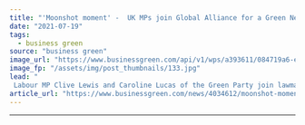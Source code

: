 ```yaml
---
title: "'Moonshot moment' -  UK MPs join Global Alliance for a Green New Deal"
date: "2021-07-19"
tags: 
  - business green
source: "business green"
image_url: "https://www.businessgreen.com/api/v1/wps/a393611/084719a6-ed08-402c-baf3-02c0fd0d9558/6/Caoline-Lucas-Clive-Lewis-green-new-deal-185x114.jpg"
image_fp: "/assets/img/post_thumbnails/133.jpg"
lead: "
 Labour MP Clive Lewis and Caroline Lucas of the Green Party join lawmakers from US, Brazil, EU and Costa Rica in new global climate justice campaign ..."
article_url: "https://www.businessgreen.com/news/4034612/moonshot-moment-uk-mps-join-global-alliance-green-deal"
---
```


---
